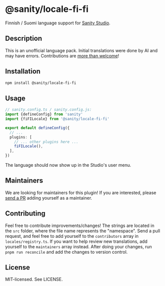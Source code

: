 # @sanity/locale-fi-fi

Finnish / Suomi language support for [Sanity Studio](https://www.sanity.io/).

## Description

This is an unofficial language pack. Initial translations were done by AI and may have errors. Contributions are [more than welcome](#contributing)!

## Installation

```sh
npm install @sanity/locale-fi-fi
```

## Usage

```ts
// sanity.config.ts / sanity.config.js:
import {defineConfig} from 'sanity'
import {fiFILocale} from '@sanity/locale-fi-fi'

export default defineConfig({
  // ...
  plugins: [
    // ... other plugins here ...
    fiFILocale(),
  ],
})
```

The language should now show up in the Studio's user menu.

## Maintainers

We are looking for maintainers for this plugin!
If you are interested, please [send a PR](/CONTRIBUTING.md#maintaining-a-locale) adding yourself as a maintainer.

## Contributing

Feel free to contribute improvements/changes! The strings are located in the `src` folder, where the file name represents the "namespace". Send a pull request, and feel free to add yourself to the `contributors` array in `locales/registry.ts`. If you want to help review new translations, add yourself to the `maintainers` array instead. After doing your changes, run `pnpm run reconcile` and add the changes to version control.

## License

MIT-licensed. See LICENSE.
